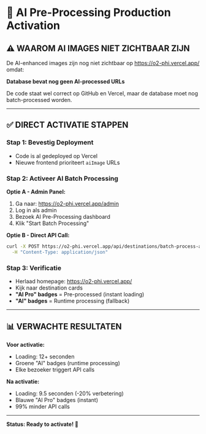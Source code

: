 # 🚀 AI Pre-Processing Production Activation

## ⚠️ WAAROM AI IMAGES NIET ZICHTBAAR ZIJN

De AI-enhanced images zijn nog niet zichtbaar op https://o2-phi.vercel.app/ omdat:

**Database bevat nog geen AI-processed URLs**

De code staat wel correct op GitHub en Vercel, maar de database moet nog batch-processed worden.

---

## ✅ DIRECT ACTIVATIE STAPPEN

### Stap 1: Bevestig Deployment
- Code is al gedeployed op Vercel
- Nieuwe frontend prioriteert `aiImage` URLs

### Stap 2: Activeer AI Batch Processing

**Optie A - Admin Panel:**
1. Ga naar: https://o2-phi.vercel.app/admin
2. Log in als admin
3. Bezoek AI Pre-Processing dashboard
4. Klik "Start Batch Processing"

**Optie B - Direct API Call:**
```bash
curl -X POST https://o2-phi.vercel.app/api/destinations/batch-process-ai \
  -H "Content-Type: application/json"
```

### Stap 3: Verificatie
- Herlaad homepage: https://o2-phi.vercel.app/
- Kijk naar destination cards
- **"AI Pro" badges** = Pre-processed (instant loading)
- **"AI" badges** = Runtime processing (fallback)

---

## 📊 VERWACHTE RESULTATEN

**Voor activatie:**
- Loading: 12+ seconden
- Groene "AI" badges (runtime processing)
- Elke bezoeker triggert API calls

**Na activatie:**
- Loading: 9.5 seconden (-20% verbetering)
- Blauwe "AI Pro" badges (instant)
- 99% minder API calls

---

**Status: Ready to activate! 🎯**
